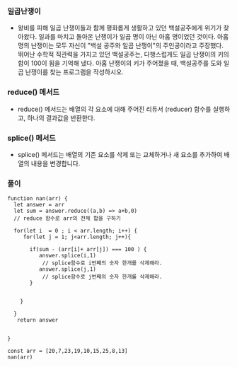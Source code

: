 ### 일곱난쟁이
- 왕비를 피해 일곱 난쟁이들과 함께 평화롭게 생활하고 있던 백설공주에게 위기가 찾아왔다. 일과를 마치고 돌아온 난쟁이가 일곱 명이 아닌 아홉 명이었던 것이다. 아홉 명의 난쟁이는 모두 자신이 "백설 공주와 일곱 난쟁이"의 주인공이라고 주장했다. 뛰어난 수학적 직관력을 가지고 있던 백설공주는, 다행스럽게도 일곱 난쟁이의 키의 합이 100이 됨을 기억해 냈다. 아홉 난쟁이의 키가 주어졌을 때, 백설공주를 도와 일곱 난쟁이를 찾는 프로그램을 작성하시오.

### reduce() 메서드
- reduce() 메서드는 배열의 각 요소에 대해 주어진 리듀서 (reducer) 함수를 실행하고, 하나의 결과값을 반환한다.


### splice() 메서드
- splice() 메서드는 배열의 기존 요소를 삭제 또는 교체하거나 새 요소를 추가하여 배열의 내용을 변경합니다.


### 풀이
```
function nan(arr) {
  let answer = arr
  let sum = answer.reduce((a,b) => a+b,0)
  // reduce 함수로 arr의 전체 합을 구하기
  
  for(let i  = 0 ; i < arr.length; i++) {
     for(let j = 1; j<arr.length; j++){
      
       if(sum - (arr[i]+ arr[j]) === 100 ) {
          answer.splice(i,1)
           // splice함수로 i번째의 숫자 한개를 삭제해라.
          answer.splice(j,1)
           // splice함수로 j번째의 숫자 한개를 삭제해라.
       }
      

    }   
 
  }
   return answer
  

}

const arr = [20,7,23,19,10,15,25,8,13]
nan(arr)
```